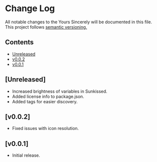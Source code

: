 # Change Log

All notable changes to the Yours Sincerely will be documented in this file.
This project follows [semantic versioning.](https://semver.org/)

## Contents
- [Unreleased](#unreleased)
- [v0.0.2](#v002)
- [v0.0.1](#v001)

## [Unreleased]
- Increased brightness of variables in Sunkissed.
- Added license info to package.json.
- Added tags for easier discovery.

## [v0.0.2]

- Fixed issues with icon resolution.

## [v0.0.1]

- Initial release.
